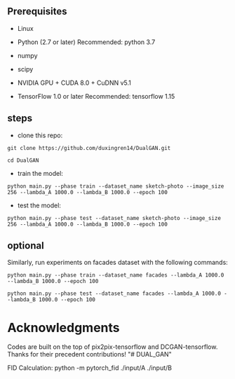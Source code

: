 ## Prerequisites

- Linux

- Python (2.7 or later) Recommended: python 3.7

- numpy

- scipy

- NVIDIA GPU + CUDA 8.0 + CuDNN v5.1

- TensorFlow 1.0 or later Recommended: tensorflow 1.15


## steps

- clone this repo:

```
git clone https://github.com/duxingren14/DualGAN.git

cd DualGAN
```

- train the model:

```
python main.py --phase train --dataset_name sketch-photo --image_size 256 --lambda_A 1000.0 --lambda_B 1000.0 --epoch 100
```

- test the model:

```
python main.py --phase test --dataset_name sketch-photo --image_size 256 --lambda_A 1000.0 --lambda_B 1000.0 --epoch 100
```

## optional

Similarly, run experiments on facades dataset with the following commands:

```
python main.py --phase train --dataset_name facades --lambda_A 1000.0 --lambda_B 1000.0 --epoch 100

python main.py --phase test --dataset_name facades --lambda_A 1000.0 --lambda_B 1000.0 --epoch 100
```

# Acknowledgments

Codes are built on the top of pix2pix-tensorflow and DCGAN-tensorflow. Thanks for their precedent contributions!
"# DUAL_GAN" 

FID Calculation: python -m pytorch_fid ./input/A ./input/B
